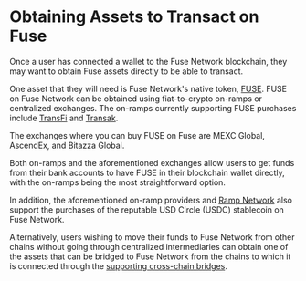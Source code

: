 # Obtaining Assets to Transact on Fuse

Once a user has connected a wallet to the Fuse Network blockchain, they may want to obtain Fuse assets directly to be able to transact.

One asset that they will need is Fuse Network's native token, [FUSE](../intro-to-fuse/fuse-token.md). FUSE on Fuse Network can be obtained using fiat-to-crypto on-ramps or centralized exchanges. The on-ramps currently supporting FUSE purchases include [TransFi](https://buy.transfi.com) and [Transak](https://transak.com).

The exchanges where you can buy FUSE on Fuse are MEXC Global, AscendEx, and Bitazza Global.

Both on-ramps and the aforementioned exchanges allow users to get funds from their bank accounts to have FUSE in their blockchain wallet directly, with the on-ramps being the most straightforward option.

In addition, the aforementioned on-ramp providers and [Ramp Network](https://ramp.network/) also support the purchases of the reputable USD Circle (USDC) stablecoin on Fuse Network.

Alternatively, users wishing to move their funds to Fuse Network from other chains without going through centralized intermediaries can obtain one of the assets that can be bridged to Fuse Network from the chains to which it is connected through the [supporting cross-chain bridges](asset-bridges-to-other-chains.md).
